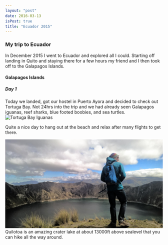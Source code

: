 ```yaml
---
layout: "post"
date: 2016-03-13
isPost: true
title: "Ecuador 2015"
---
```


### My trip to Ecuador

In December 2015 I went to Ecuador and explored all I could.  Starting off landing in Quito and staying there for a few hours my friend and I then took off to the Galapagos Islands.

#### Galapagos Islands

##### Day 1
Today we landed, got our hostel in Puerto Ayora and decided to check out Tortuga Bay.  Not 24hrs into the trip and we had already seen Galapagos iguanas, reef sharks, blue footed boobies, and sea turtles.
![Tortuga Bay Iguanas][TortugaBay]

Quite a nice day to hang out at the beach and relax after many flights to get there. 

![Quilotoa Crater Lake][QuilotoaWithMe]
Quilotoa is an amazing crater lake at about 13000ft above sealevel that you can hike all the way around.

[QuilotoaWithMe]: ./images/Quilotoa.jpg
[TortugaBay]: ./images/TortugaBayIguanas.jpg